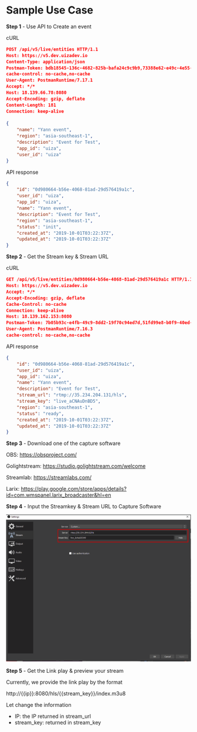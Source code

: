 # Sample Use Case


**Step 1** - Use API to Create an event

cURL
```json
POST /api/v5/live/entities HTTP/1.1
Host: https://v5.dev.uizadev.io
Content-Type: application/json
Postman-Token: bdb18545-136c-4682-825b-bafa24c9c9b9,73388e62-e49c-4e55-ae78-7cd98d1b9329
cache-control: no-cache,no-cache
User-Agent: PostmanRuntime/7.17.1
Accept: */*
Host: 18.139.66.78:8080
Accept-Encoding: gzip, deflate
Content-Length: 181
Connection: keep-alive
 
{
    "name": "Yann event",
    "region": "asia-southeast-1",
    "description": "Event for Test",
    "app_id": "uiza",
    "user_id": "uiza"
}
```

API response
```json
{
    "id": "0d980664-b56e-4068-81ad-29d576419a1c",
    "user_id": "uiza",
    "app_id": "uiza",
    "name": "Yann event",
    "description": "Event for Test",
    "region": "asia-southeast-1",
    "status": "init",
    "created_at": "2019-10-01T03:22:37Z",
    "updated_at": "2019-10-01T03:22:37Z"
}
```

**Step 2** - Get the Stream key & Stream URL


cURL
```json
GET /api/v5/live/entities/0d980664-b56e-4068-81ad-29d576419a1c HTTP/1.1
Host: https://v5.dev.uizadev.io
Accept: */*
Accept-Encoding: gzip, deflate
Cache-Control: no-cache
Connection: keep-alive
Host: 18.139.162.153:8080
Postman-Token: 7b05b93c-e4fb-49c9-8dd2-19f70c94ed7d,51fd99e8-b0f9-40ed-9bb4-9545a928c46d,516d3247-ae21-48dc-8b7b-6188c2e9f1c9
User-Agent: PostmanRuntime/7.16.3
cache-control: no-cache,no-cache
```

API response
```json
{
    "id": "0d980664-b56e-4068-81ad-29d576419a1c",
    "user_id": "uiza",
    "app_id": "uiza",
    "name": "Yann event",
    "description": "Event for Test",
    "stream_url": "rtmp://35.234.204.131/hls",
    "stream_key": "live_aCNAuDnBD5",
    "region": "asia-southeast-1",
    "status": "ready",
    "created_at": "2019-10-01T03:22:37Z",
    "updated_at": "2019-10-01T03:22:37Z"
}
```

**Step 3** - Download one of the capture software

OBS: https://obsproject.com/

Golightstream: https://studio.golightstream.com/welcome

Streamlab: https://streamlabs.com/

Larix: https://play.google.com/store/apps/details?id=com.wmspanel.larix_broadcaster&hl=en


**Step 4** - Input the Streamkey & Stream URL to Capture Software

![](../../assets/images/OBS9.png)

**Step 5** - Get the Link play & preview your stream

Currently, we provide the link play by the format

http://{{ip}}:8080/hls/{{stream_key}}/index.m3u8

Let change the information

- IP: the IP returned in stream_url
- stream_key: returned in stream_key